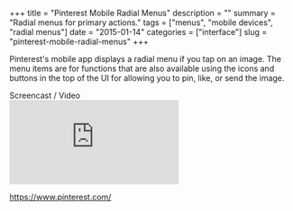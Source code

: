 +++
title = "Pinterest Mobile Radial Menus"
description = ""
summary = "Radial menus for primary actions."
tags = ["menus", "mobile devices", "radial menus"]
date = "2015-01-14"
categories = ["interface"]
slug = "pinterest-mobile-radial-menus"
+++



<p>Pinterest's mobile app displays a radial menu if you tap on an image. The menu items are for functions that are also available using the icons and buttons in the top of the UI for allowing you to pin, like, or send the image.</p><!--more-->

<div class="video"><div class="caption aptureNoAutolink">Screencast / Video</div><div class="video-object"><iframe src="https://www.youtube.com/embed/jeGkxfY_UOM" frameborder="0" allowfullscreen></iframe></div></div>

<p><a href="https://www.pinterest.com/">https://www.pinterest.com/</a></p>
